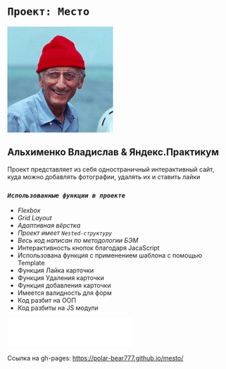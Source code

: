 # **`Проект: Место`**
![Maim pic.](/images/image.png)
## __Альхименко Владислав & Яндекс.Практикум__
Проект представляет из себя одностраничный интерактивный сайт, куда можно добавлять фотографии, удалять их и ставить лайки

### _`Использованные функции в проекте`_
* _Flexbox_
* _Grid Layout_
* _Адаптивная вёрстка_
* _Проект имеет `Nested-структуру`_
* _Весь код написан по методологии БЭМ_
* Интерактивность кнопок благодаря JacaScript
* Использована функция с применением шаблона с помощью Template
* Функция Лайка карточки
* Функция Удаления карточки
* Функция добавления карточки
* Имеется валидность для форм
* Код разбит на ООП
* Код разбиты на JS модули

![Add pic.](/images/logo.svg)

Ссылка на gh-pages: https://polar-bear777.github.io/mesto/
